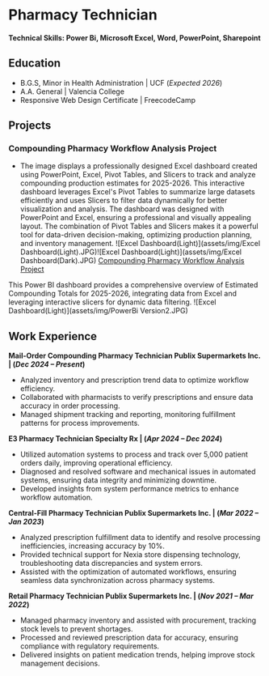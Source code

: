 # Pharmacy Technician

#### Technical Skills: Power Bi, Microsoft Excel, Word, PowerPoint, Sharepoint
## Education
+ B.G.S, Minor in Health Administration | UCF (_Expected 2026_)
+ A.A. General                          | Valencia College					       		
+ Responsive Web Design Certificate     | FreecodeCamp

## Projects
### Compounding Pharmacy Workflow Analysis Project
- The image displays a professionally designed Excel dashboard created using PowerPoint, Excel, Pivot Tables, and Slicers to track and analyze compounding production estimates for 2025-2026. This interactive dashboard leverages Excel's Pivot Tables to summarize large datasets efficiently and uses Slicers to filter data dynamically for better visualization and analysis. The dashboard was designed with PowerPoint and Excel, ensuring a professional and visually appealing layout. The combination of Pivot Tables and Slicers makes it a powerful tool for data-driven decision-making, optimizing production planning, and inventory management.
![Excel Dashboard(Light)](assets/img/Excel Dashboard(Light).JPG)![Excel Dashboard(Light)](assets/img/Excel Dashboard(Dark).JPG)
[Compounding Pharmacy Workflow Analysis Project](https://github.com/ElishaMendez/Compounding-Pharmacy-Workflow-Analysis-Project)

This Power BI dashboard provides a comprehensive overview of Estimated Compounding Totals for 2025-2026, integrating data from Excel and leveraging interactive slicers for dynamic data filtering.
![Excel Dashboard(Light)](assets/img/PowerBi Version2.JPG)

## Work Experience
**Mail-Order Compounding Pharmacy Technician Publix Supermarkets Inc. | (_Dec 2024 – Present_)**
-	Analyzed inventory and prescription trend data to optimize workflow efficiency.
- Collaborated with pharmacists to verify prescriptions and ensure data accuracy in order processing.
- Managed shipment tracking and reporting, monitoring fulfillment patterns for process improvements.

**E3 Pharmacy Technician Specialty Rx | (_Apr 2024 – Dec 2024_)**
- Utilized automation systems to process and track over 5,000 patient orders daily, improving operational efficiency.
-	Diagnosed and resolved software and mechanical issues in automated systems, ensuring data integrity and minimizing downtime.
-	Developed insights from system performance metrics to enhance workflow automation.

**Central-Fill Pharmacy Technician Publix Supermarkets Inc. | (_Mar 2022 – Jan 2023_)**
- Analyzed prescription fulfillment data to identify and resolve processing inefficiencies, increasing accuracy by 10%.
- Provided technical support for Nexia store dispensing technology, troubleshooting data discrepancies and system errors.
- Assisted with the optimization of automated workflows, ensuring seamless data synchronization across pharmacy systems.

**Retail Pharmacy Technician Publix Supermarkets Inc. | (_Nov 2021 – Mar 2022_)**
- Managed pharmacy inventory and assisted with procurement, tracking stock levels to prevent shortages.
- Processed and reviewed prescription data for accuracy, ensuring compliance with regulatory requirements.
- Delivered insights on patient medication trends, helping improve stock management decisions.



